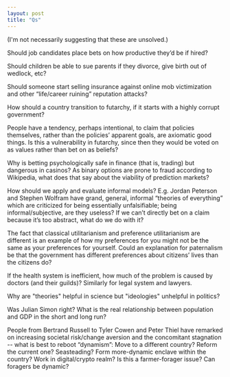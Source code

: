 ```yaml
---
layout: post
title: "Qs"
---
```


(I'm not necessarily suggesting that these are unsolved.)

Should job candidates place bets on how productive they’d be if hired?

Should children be able to sue parents if they divorce, give birth out of
wedlock, etc?

Should someone start selling insurance against online mob victimization and
other “life/career ruining” reputation attacks?

How should a country transition to futarchy, if it starts with a highly
corrupt government?

People have a tendency, perhaps intentional, to claim that policies themselves,
rather than the policies’ apparent goals, are axiomatic good things.
Is this a vulnerability in futarchy, since then they would be voted on as
values rather than bet on as beliefs?

Why is betting psychologically safe in finance (that is, trading) but dangerous
in casinos? As binary options are prone to fraud according to Wikipedia, what
does that say about the viability of prediction markets?

How should we apply and evaluate informal models? E.g. Jordan Peterson and
Stephen Wolfram have grand, general, informal “theories of everything” which
are criticized for being essentially unfalsifiable; being informal/subjective,
are they useless? If we can’t directly bet on a claim because it’s too
abstract, what do we do with it?

The fact that classical utilitarianism and preference utilitarianism are
different is an example of how my preferences for you might not be the same as
your preferences for yourself. Could an explanation for paternalism be that the
government has different preferences about citizens’ lives than the citizens
do?

If the health system is inefficient, how much of the problem is caused by
doctors (and their guilds)? Similarly for legal system and lawyers.

Why are "theories" helpful in science but "ideologies" unhelpful in politics?

Was Julian Simon right? What is the real relationship between population and
GDP in the short and long run?

People from Bertrand Russell to Tyler Cowen and Peter Thiel have remarked on
increasing societal risk/change aversion and the concomitant stagnation -- what
is best to reboot “dynamism”: Move to a different country? Reform the current
one? Seasteading? Form more-dynamic enclave within the country? Work in
digital/crypto realm? Is this a farmer-forager issue? Can foragers be dynamic?

